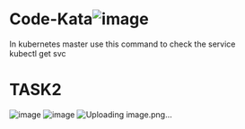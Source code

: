 # Code-Kata![image](https://user-images.githubusercontent.com/36369637/121217907-e7d84e00-c89f-11eb-924b-ce27e4bb4fa7.png)
In kubernetes master use this command to check the service <br>
kubectl get svc
<br>
# TASK2

![image](https://user-images.githubusercontent.com/36369637/121217616-a6e03980-c89f-11eb-9e3b-35aa02750aa7.png)
![image](https://user-images.githubusercontent.com/36369637/121217726-beb7bd80-c89f-11eb-930d-a0effafc6104.png)
![Uploading image.png…]()
